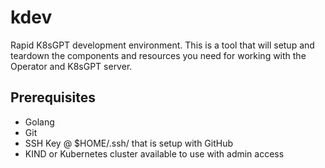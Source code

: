 # kdev

Rapid K8sGPT development environment.
This is a tool that will setup and teardown the components and resources you need for working with the Operator and K8sGPT server.

## Prerequisites

- Golang
- Git
- SSH Key @ $HOME/.ssh/ that is setup with GitHub
- KIND or Kubernetes cluster available to use with admin access

